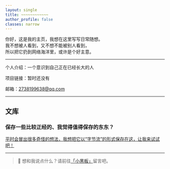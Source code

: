```yaml
---
layout: single
title: ~~~~~~~~~~~~
author_profile: false
classes: narrow
---
```


你好，这是我的主页，我想在这里写写日常随想。  
我不想被人看到，又不想不能被别人看到，  
所以把它扔到网络海洋里，或许是个好主意。

---

个人介绍：一个意识到自己正在已经长大的人  

项目链接：暂时还没有  

邮箱：2738199638@qq.com  

---

## 文库
### 保存一些比较正经的、我觉得值得保存的东东？

[平时会冒出很多奇怪的想法，我想把它以“字节流”的形式保存在这，让我来试试吧！](_posts/2025-10-21-heartstream.md)

---

> 💬 想和我说点什么？请前往[「小黑板」](/guestbook/)留言吧。
